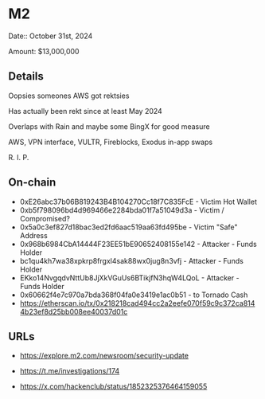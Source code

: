 # M2

Date:: October 31st, 2024

Amount: $13,000,000


## Details

Oopsies someones AWS got rektsies

Has actually been rekt since at least May 2024

Overlaps with Rain and maybe some BingX for good measure

AWS, VPN interface, VULTR, Fireblocks, Exodus in-app swaps

R. I. P.

## On-chain

- 0xE26abc37b06B819243B4B104270Cc18f7C835FcE - Victim Hot Wallet
- 0xb5f798096bd4d969466e2284bda01f7a51049d3a - Victim / Compromised?
- 0x5a0c3ef827d18bac3ed2fd6aac519aa63fd495be - Victim "Safe" Address
- 0x968b6984CbA14444F23EE51bE90652408155e142 - Attacker - Funds Holder
- bc1qu4kh7wa38xpkrp8frgxl4sak88wx0jug8n3vfj - Attacker - Funds Holder
- EKko14NvgqdvNttUb8JjXkVGuUs6BTikjfN3hqW4LQoL - Attacker - Funds Holder
- 0x60662f4e7c970a7bda368f04fa0e3419e1ac0b51  - to Tornado Cash
- https://etherscan.io/tx/0x218218cad494cc2a2eefe070f59c9c372ca8144b23ef8d25bb008ee40037d01c


## URLs

- https://explore.m2.com/newsroom/security-update

- https://t.me/investigations/174

- https://x.com/hackenclub/status/1852325376464159055